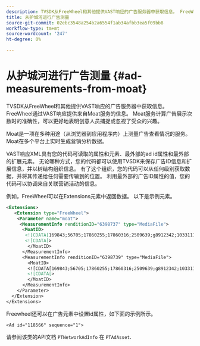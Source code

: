 ```yaml
---
description: TVSDK从FreeWheel和其他提供VAST响应的广告服务器中获取信息。 FreeWheel通过VAST响应提供来自Moat服务的信息。 Moat服务计算广告展示次数时的准确性，可以更好地表明创意人员捕捉或忽视了受众的兴趣。
title: 从护城河进行广告测量
source-git-commit: 02ebc3548a254b2a6554f1ab34afbb3ea5f09bb8
workflow-type: tm+mt
source-wordcount: '247'
ht-degree: 0%

---
```


# 从护城河进行广告测量 {#ad-measurements-from-moat}

TVSDK从FreeWheel和其他提供VAST响应的广告服务器中获取信息。 FreeWheel通过VAST响应提供来自Moat服务的信息。 Moat服务计算广告展示次数时的准确性，可以更好地表明创意人员捕捉或忽视了受众的兴趣。

Moat是一项在多种用途（从浏览器到应用程序内）上测量广告查看情况的服务。 Moat在多个平台上实时生成营销分析数据。

VAST响应XML具有您的代码可读取的属性和元素、最外部的ad id属性和最外部的扩展元素。 无论哪种方式，您的代码都可以使用TVSDK来保存广告ID信息和扩展信息，并以树结构组织信息。 有了这个组织，您的代码可以从任何级别获取数据，并将其传递给任何需要传输到的位置。 利用最外部的广告ID属性的值，您的代码可以协调来自关联营销活动的信息。

例如，FreeWheel可以在Extensions元素中返回数据。 以下是示例元素。

```xml
<Extensions> 
   <Extension type="FreeWheel"> 
    <Parameter name="moat"> 
     <MeasurementInfo renditionID="6398737" type="MediaFile"> 
      <MoatID> 
       <![CDATA[169843;56705;17860255;17860316;2509639;g8912342;103311138;g436558;530633]]]]> 
       <![CDATA[> 
        </MoatID> 
      </MeasurementInfo> 
      <MeasurementInfo renditionID="6398739" type="MediaFile"> 
        <MoatID> 
        <![CDATA[169843;56705;17860255;17860316;2509639;g8912342;103311138;g436558;530633]]]]> 
        <![CDATA[> 
        </MoatID> 
      </MeasurementInfo> 
    </Parameter> 
  </Extension> 
</Extensions>
```

Freewheel还可以在广告元素中设置id属性，如下面的示例所示。

```
<Ad id="118566" sequence="1">
```

请参阅该类的API文档 `PTNetworkAdInfo` 在 `PTAdAsset`.
